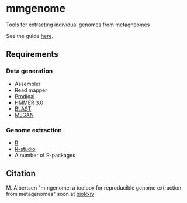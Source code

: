 # mmgenome
Tools for extracting individual genomes from metagneomes

See the guide [here](http://madsalbertsen.github.io/mmgenome/).

## Requirements
### Data generation
* Assembler
* Read mapper
* [Prodigal](https://github.com/hyattpd/Prodigal)
* [HMMER 3.0](https://github.com/EddyRivasLab/hmmer)
* [BLAST](http://www.ncbi.nlm.nih.gov/guide/howto/run-blast-local/)
* [MEGAN](http://ab.inf.uni-tuebingen.de/software/megan6/)

### Genome extraction
* [R](https://cran.r-project.org/)
* [R-studio](https://www.rstudio.com/)
* A number of R-packages

## Citation
M. Albertsen "mmgenome: a toolbox for reproducible genome extraction from metagenomes" soon at [bioRxiv](http://biorxiv.org/)
